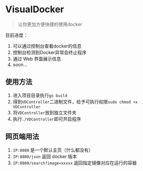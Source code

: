 # VisualDocker

> 让你更加方便快捷的使用docker

目前进度：
1. 可以通过控制台查看docker的信息
2. 控制台检测到Docker异常会终止程序
3. 通过 Web 界面展示信息
4. soon...

## 使用方法

1. 进入项目目录执行`go build`
2. 得到`VDController`二进制文件，给予可执行权限`sudo chmod +x VDController`
3. 将`VDController`放到独立文件夹
4. 执行`./VDController`即可开启程序

## 网页端用法

1. `IP:8080` 是一个默认主页（什么都没有）
2. `IP:8080/json` 返回 docker 版本
3. `IP:8080/search?image=xxxxx` 返回指定镜像对应在运行的容器